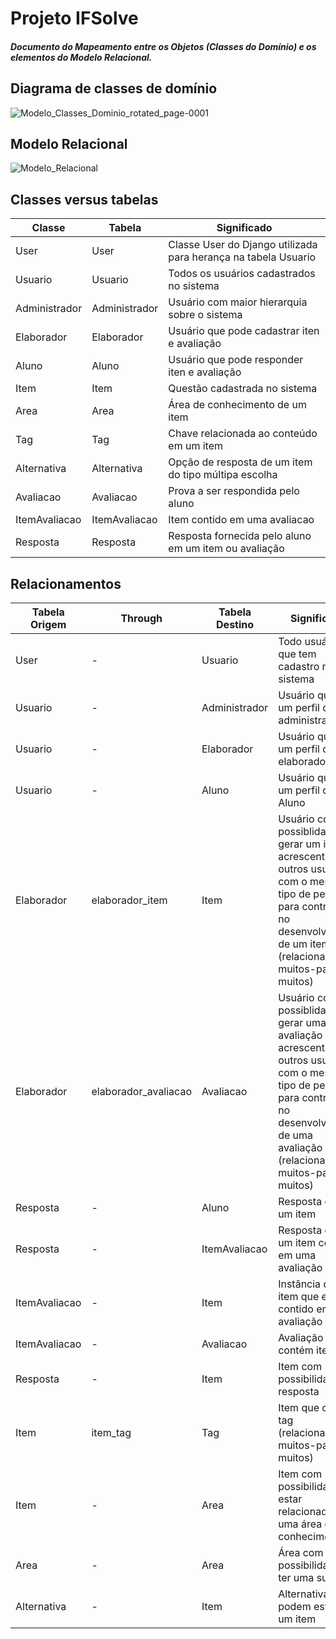 # Projeto IFSolve

##### Documento do Mapeamento entre os Objetos (Classes do Domínio) e os elementos do Modelo Relacional.



## Diagrama de classes de domínio

![Modelo_Classes_Dominio_rotated_page-0001](https://user-images.githubusercontent.com/94148869/185774491-19f53fd4-5d90-4d20-8daf-6406cf6a95b2.jpg)

## Modelo Relacional

![Modelo_Relacional](https://user-images.githubusercontent.com/94148869/185812414-abe63020-b78a-4a50-aa34-30c7d50ebe6d.png)

## Classes versus tabelas


| Classe              |  Tabela             |        Significado  |
|  -----------------  | -----------------   | -----------------   |
|  User               |  User               |  Classe User do Django utilizada para herança na tabela Usuario |
|  Usuario            |  Usuario            |  Todos os usuários cadastrados no sistema |
|  Administrador      |  Administrador      |  Usuário com maior hierarquia sobre o sistema  |
|  Elaborador         |  Elaborador         |  Usuário que pode cadastrar iten e avaliação |
|  Aluno              |  Aluno              |  Usuário que pode responder iten e avaliação |
|  Item               |  Item               |  Questão cadastrada no sistema |
|  Area               |  Area               |  Área de conhecimento de um item  |
|  Tag                |  Tag                |  Chave relacionada ao conteúdo em um item  |
|  Alternativa        |  Alternativa        |  Opção de resposta de um item do tipo múltipa escolha |
|  Avaliacao          |  Avaliacao          |  Prova a ser respondida pelo aluno |
|  ItemAvaliacao      |  ItemAvaliacao      |  Item contido em uma avaliacao |
|  Resposta           |  Resposta           |  Resposta fornecida pelo aluno em um item ou avaliação |

## Relacionamentos

| Tabela Origem	      |  Through            |  Tabela Destino	    |      Significado  |
|  -----------------  | -----------------   | -----------------   | ----------------- |
|  User               |  -                  |  Usuario | Todo usuário que tem cadastro no sistema |
|  Usuario            |  -                  |  Administrador | Usuário que tem um perfil de administrador |
|  Usuario            |  -                  |  Elaborador | Usuário que tem um perfil de elaborador |
|  Usuario            |  -                  |  Aluno | Usuário que tem um perfil de Aluno |
|  Elaborador         |  elaborador_item    |  Item  | Usuário com possiblidade de gerar um item e acrescentar outros usuários, com o mesmo tipo de perfil, para contribuir no desenvolvimento de um item (relacionamento muitos-para-muitos) |
|  Elaborador         |  elaborador_avaliacao | Avaliacao | Usuário com possiblidade de gerar uma avaliação e acrescentar outros usuários, com o mesmo tipo de perfil, para contribuir no desenvolvimento de uma avaliação (relacionamento muitos-para-muitos) |
|  Resposta           |  -                  | Aluno | Resposta dada a um item |
|  Resposta           |  -                  | ItemAvaliacao | Resposta dada a um item contido em uma avaliação |
|  ItemAvaliacao      |  -                  | Item | Instância de um item que está contido em uma avaliação |
|  ItemAvaliacao      |  -                  | Avaliacao | Avaliação que contém itens |
|  Resposta           |  -                  | Item | Item com possibilidade de resposta |
|  Item               |  item_tag           | Tag  | Item que contém tag (relacionamento muitos-para-muitos) |
|  Item               |  -                  | Area | Item com possibilidade de estar relacionado com uma área de conhecimento|
|  Area               |  -                  | Area | Área com possibilidade de ter uma subárea |
|  Alternativa        |  -                  | Item | Alternativas que podem estar em um item |
